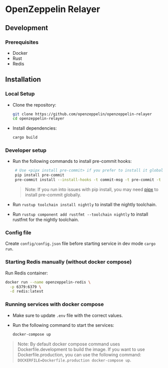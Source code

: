 # OpenZeppelin Relayer

## Development

### Prerequisites

- Docker
- Rust
- Redis

## Installation

### Local Setup

- Clone the repository:

  ```sh
  git clone https://github.com/openzeppelin/openzeppelin-relayer
  cd openzeppelin-relayer
  ```

- Install dependencies:

  ```sh
  cargo build
  ```

### Developer setup

- Run the following commands to install pre-commit hooks:

  ```bash
   # Use <pipx install pre-commit> if you prefer to install it globally.
   pip install pre-commit
   pre-commit install --install-hooks -t commit-msg -t pre-commit -t pre-push
  ```

  > Note: If you run into issues with pip install, you may need [pipx](https://pipx.pypa.io/stable/installation/) to install pre-commit globally.

- Run `rustup toolchain install nightly` to install the nightly toolchain.
- Run `rustup component add rustfmt --toolchain nightly` to install rustfmt for the nightly toolchain.

### Config file

Create `config/config.json` file before starting service in dev mode `cargo run`.

### Starting Redis manually (without docker compose)

Run Redis container:

  ```sh
  docker run --name openzeppelin-redis \
    -p 6379:6379 \
    -d redis:latest
  ```

### Running services with docker compose

- Make sure to update `.env` file with the correct values.

- Run the following command to start the services:

  ```sh
  docker-compose up
  ```

 > Note: By default docker compose command uses Dockerfile.development to build the image. If you want to use Dockerfile.production, you can use the following command: `DOCKERFILE=Dockerfile.production docker-compose up`.
